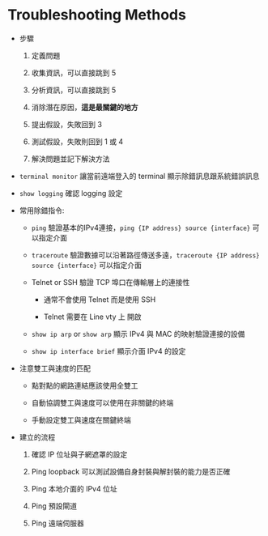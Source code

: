 # Troubleshooting Methods

+ 步驟

  1. 定義問題

  2. 收集資訊，可以直接跳到 5

  3. 分析資訊，可以直接跳到 5

  4. 消除潛在原因，**這是最關鍵的地方**

  5. 提出假設，失敗回到 3

  6. 測試假設，失敗則回到 1 或 4

  7. 解決問題並記下解決方法

+ `terminal monitor` 讓當前遠端登入的 terminal 顯示除錯訊息跟系統錯誤訊息

+ `show logging` 確認 logging 設定

+ 常用除錯指令:

  + `ping` 驗證基本的IPv4連接，`ping {IP address} source {interface}` 可以指定介面

  + `traceroute` 驗證數據可以沿著路徑傳送多遠，`traceroute {IP address} source {interface}` 可以指定介面

  + Telnet or SSH 驗證 TCP 埠口在傳輸層上的連接性

    + 通常不會使用 Telnet 而是使用 SSH

    + Telnet 需要在 Line vty 上 開啟

  + `show ip arp` or `show arp` 顯示 IPv4 與 MAC 的映射驗證連接的設備

  + `show ip interface brief` 顯示介面 IPv4 的設定
  
+ 注意雙工與速度的匹配

  + 點對點的網路連結應該使用全雙工

  + 自動協調雙工與速度可以使用在非關鍵的終端

  + 手動設定雙工與速度在關鍵終端

+ 建立的流程

  1. 確認 IP 位址與子網遮罩的設定

  2. Ping loopback 可以測試設備自身封裝與解封裝的能力是否正確

  3. Ping 本地介面的 IPv4 位址

  4. Ping 預設閘道

  5. Ping 遠端伺服器
